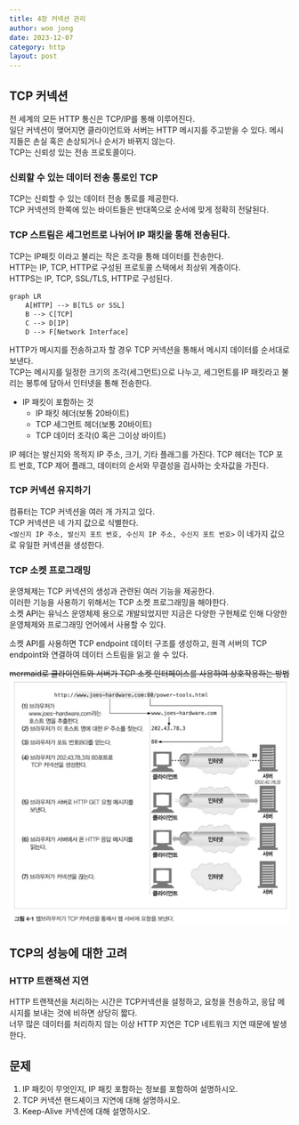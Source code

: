 ```yaml
---
title: 4장 커넥션 관리
author: woo jong
date: 2023-12-07
category: http
layout: post
---
```


## TCP 커넥션

전 세계의 모든 HTTP 통신은 TCP/IP를 통해 이루어진다.  
일단 커넥션이 맺어지면 클라이언트와 서버는 HTTP 메시지를 주고받을 수 있다. 메시지들은 손실 혹은 손상되거나 순서가 바뀌지 않는다.  
TCP는 신뢰성 있는 전송 프로토콜이다.

### 신뢰할 수 있는 데이터 전송 통로인 TCP

TCP는 신뢰할 수 있는 데이터 전송 통로를 제공한다.  
TCP 커넥션의 한쪽에 있는 바이트들은 반대쪽으로 순서에 맞게 정확히 전달된다.

### TCP 스트림은 세그먼트로 나뉘어 IP 패킷을 통해 전송된다.

TCP는 IP패킷 이라고 불리는 작은 조각을 통해 데이터를 전송한다.  
HTTP는 IP, TCP, HTTP로 구성된 프로토콜 스택에서 최상위 계층이다.  
HTTPS는 IP, TCP, SSL/TLS, HTTP로 구성된다.


```mermaid
graph LR
    A[HTTP] --> B[TLS or SSL]
    B --> C[TCP]
    C --> D[IP]
    D --> F[Network Interface]
```


HTTP가 메시지를 전송하고자 할 경우 TCP 커넥션을 통해서 메시지 데이터를 순서대로 보낸다.  
TCP는 메시지를 일정한 크기의 조각(세그먼트)으로 나누고, 세그먼트를 IP 패킷라고 불리는 봉투에 담아서 인터넷을 통해 전송한다.

- IP 패킷이 포함하는 것
    - IP 패킷 헤더(보통 20바이트)
    - TCP 세그먼트 헤더(보통 20바이트)
    - TCP 데이터 조각(0 혹은 그이상 바이트)

IP 헤더는 발신지와 목적지 IP 주소, 크기, 기타 플래그를 가진다.
TCP 헤더는 TCP 포트 번호, TCP 제어 플래그, 데이터의 순서와 무결성을 검사하는 숫자값을 가진다.

### TCP 커넥션 유지하기

컴퓨터는 TCP 커넥션을 여러 개 가지고 있다.  
TCP 커넥션은 네 가지 값으로 식별한다.  
`<발신지 IP 주소, 발신지 포트 번호, 수신지 IP 주소, 수신지 포트 번호>`  이 네가지 값으로 유일한 커넥션을 생성한다.  

### TCP 소켓 프로그래밍 
운영체제는 TCP 커넥션의 생성과 관련된 여러 기능을 제공한다.  
이러한 기능을 사용하기 위해서는 TCP 소켓 프로그래밍을 해야한다.  
소켓 API는 유닉스 운영체제 용으로 개발되었지만 지금은 다양한 구현체로 인해 다양한 운영체제와 프로그래밍 언어에서 사용할 수 있다.

소켓 API를 사용하면 TCP endpoint 데이터 구조를 생성하고, 원격 서버의 TCP endpoint와 연결하여 데이터 스트림을 읽고 쓸 수 있다.  


~~mermaid로 클라이언트와 서버가 TCP 소켓 인터페이스를 사용하여 상호작용하는 방법~~
![TCP_socket.png](./image/TCP_socket.png)

## TCP의 성능에 대한 고려 

### HTTP 트랜잭션 지연 
HTTP 트랜잭션을 처리하는 시간은 TCP커넥션을 설정하고, 요청을 전송하고, 응답 메시지를 보내는 것에 비하면 상당히 짧다.  
너무 많은 데이터를 처리하지 않는 이상 HTTP 지연은 TCP 네트워크 지연 때문에 발생한다. 














## 문제 
1. IP 패킷이 무엇인지, IP 패킷 포함하는 정보를 포함하여 설명하시오. 
2. TCP 커넥션 핸드셰이크 지연에 대해 설명하시오.  
3. Keep-Alive 커넥션에 대해 설명하시오.
